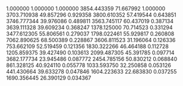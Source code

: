 1.000000	1.000000	1.000000
3854.443359	71.667992	1.000000
3703.710938	49.857296	0.929358
3800.610352	57.419544	0.643851
3746.777344	39.976086	0.489811
3563.745117	60.437019	0.387134
3639.111328	39.609234	0.368247
1378.125000	70.714523	0.331294
3477.612305	55.806561	0.279037
1798.022461	55.929817	0.260808
7062.890625	68.500389	0.228867
3606.811523	31.196064	0.126336
753.662109	52.519459	0.121356
1830.322266	46.464188	0.112728
1205.859375	39.427490	0.103613
2099.487305	45.391785	0.097714
3682.177734	23.945486	0.087772
2454.785156	50.830212	0.068840
861.328125	40.924110	0.055778
1033.593750	32.250858	0.053126
441.430664	39.633278	0.047846
1604.223633	22.683830	0.037255
1690.356445	26.390129	0.034367

